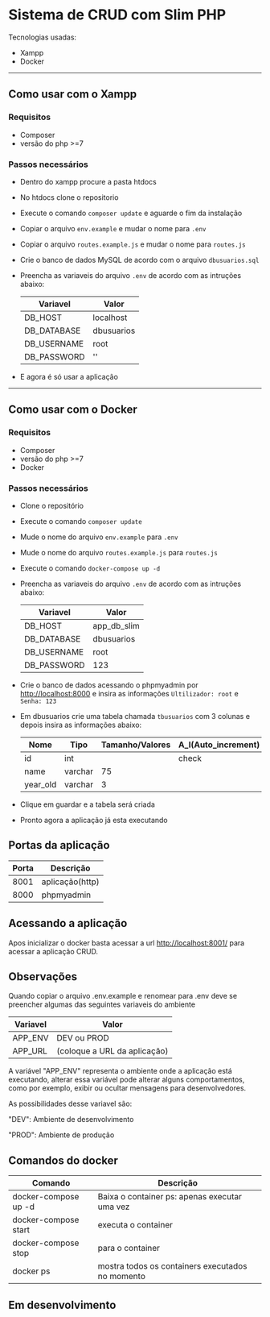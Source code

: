 
<img src="https://www.luiztools.com.br/wp-content/uploads/2017/07/CRUD.png" alt="">

# Sistema de CRUD com Slim PHP

Tecnologias usadas: 

- Xampp
- Docker
------------------

## Como usar com o Xampp

### Requisitos
- Composer
- versão  do php >=7


### Passos necessários

- Dentro do xampp procure a pasta htdocs
- No htdocs clone o repositorio
- Execute o comando `composer update` e aguarde o fim da instalação
- Copiar o arquivo `env.example` e mudar o nome para `.env`
- Copiar o arquivo  `routes.example.js` e mudar o nome para `routes.js`
- Crie o banco de dados MySQL de acordo com o arquivo `dbusuarios.sql`
- Preencha as variaveis do arquivo `.env` de acordo com as intruções abaixo:
   
    |Variavel  |Valor  |
    |---------|---------|
    |DB_HOST    |localhost       |
    |DB_DATABASE    |dbusuarios       |
    |DB_USERNAME     |root         |
    |DB_PASSWORD    |''         |
- E agora é só usar a aplicação

------

## Como usar com o Docker

### Requisitos
- Composer
- versão  do php >=7
- Docker

### Passos necessários

- Clone o repositório
- Execute o comando `composer update`
- Mude o nome do arquivo `env.example` para `.env`
- Mude o nome do arquivo `routes.example.js` para `routes.js`
- Execute o comando `docker-compose up -d`
- Preencha as variaveis do arquivo `.env` de acordo com as intruções abaixo:


    |Variavel  |Valor  |
    |---------|---------|
    |DB_HOST     |app_db_slim        |
    |DB_DATABASE    |dbusuarios         |
    |DB_USERNAME     |root         |
    |DB_PASSWORD     |123         |
- Crie o banco de dados acessando o phpmyadmin por [http://localhost:8000](http://localhost:8000) e insira as informações `Ultilizador: root` e `Senha: 123`
- Em dbusuarios crie uma tabela chamada `tbusuarios` com 3 colunas e depois insira as informações abaixo:


    |Nome  |Tipo  |Tamanho/Valores  |A_I(Auto_increment)  |
    |---------|---------|---------|---------|
    |id   |int         |         |check         |
    |name    |varchar         |75         |         |
    |year_old     |varchar         |3         |         |

- Clique em guardar e a tabela será criada
- Pronto agora a aplicação já esta executando

## Portas da aplicação


|Porta  |Descrição  |
|---------|---------|
|8001    |aplicação(http)      |
|8000     |phpmyadmin         |

## Acessando a aplicação

Apos inicializar o docker basta acessar a url [http://localhost:8001/](http://localhost:8001/) para acessar a aplicação CRUD.

## Observações

Quando copiar o arquivo .env.example e renomear para .env deve se preencher algumas das seguintes variaveis do ambiente


|Variavel |Valor  |
|---------|---------|
|APP_ENV   |DEV ou PROD        |
|APP_URL     |(coloque a URL da aplicação)|

A variável "APP_ENV" representa o ambiente onde a aplicação está executando, alterar essa variável pode alterar alguns comportamentos, como por exemplo, exibir ou ocultar mensagens para desenvolvedores.

As possibilidades desse variavel são: 

"DEV": Ambiente de desenvolvimento

"PROD": Ambiente de produção


## Comandos do docker

|Comando |Descrição |
|---------|---------|
|docker-compose up -d    |Baixa o container ps: apenas executar uma vez         |
|docker-compose start     | executa o container        |
|docker-compose stop     | para o container        |
|docker ps    |mostra todos os containers executados no momento         |


## Em desenvolvimento

